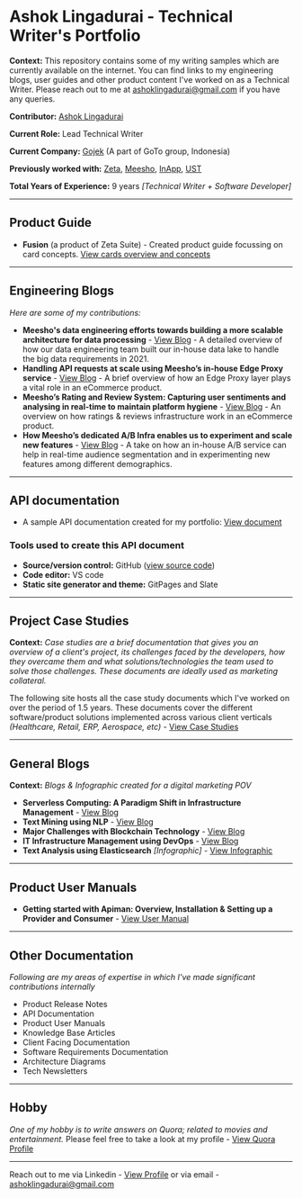 # Ashok Lingadurai - Technical Writer's Portfolio

**Context:** This repository contains some of my writing samples which are currently available on the internet. You can find links to my engineering blogs, user guides and other product content I've worked on as a Technical Writer. Please reach out to me at ashoklingadurai@gmail.com if you have any queries. 

**Contributor:** [Ashok Lingadurai](https://www.linkedin.com/in/ashok-lingadurai-32063865/)

**Current Role:** Lead Technical Writer

**Current Company:** [Gojek](https://www.gojek.io/) (A part of GoTo group, Indonesia)

**Previously worked with:** [Zeta](https://www.zeta.tech/in/), [Meesho](https://meesho.io/), [InApp](https://inapp.com/), [UST](https://www.ust.com/)

**Total Years of Experience:** 9 years *[Technical Writer + Software Developer]*

___

## Product Guide
* **Fusion** (a product of Zeta Suite) - Created product guide focussing on card concepts. [View cards overview and concepts](https://fusion.tech/in/docs/cards/card-overview/)

___

## Engineering Blogs
*Here are some of my contributions:*

* **Meesho's data engineering efforts towards building a more scalable architecture for data processing** - [View Blog](https://medium.com/meesho-tech/solving-meeshos-big-data-requirements-using-delta-lake-4ac100dd6723) - A detailed overview of how our data engineering team built our in-house data lake to handle the big data requirements in 2021.
* **Handling API requests at scale using Meesho’s in-house Edge Proxy service** - [View Blog](https://medium.com/meesho-tech/handling-api-requests-at-scale-using-meeshos-in-house-edge-proxy-service-a77e1e18627b) - A brief overview of how an Edge Proxy layer plays a vital role in an eCommerce product.
* **Meesho’s Rating and Review System: Capturing user sentiments and analysing in real-time to maintain platform hygiene** - [View Blog](https://medium.com/meesho-tech/meeshos-rating-and-review-system-a-tech-perspective-17d3614070ad) - An overview on how ratings & reviews infrastructure work in an eCommerce product.
* **How Meesho’s dedicated A/B Infra enables us to experiment and scale new features** - [View Blog](https://medium.com/meesho-tech/meeshos-dedicated-a-b-infra-enables-us-to-experiment-and-scale-new-features-99f2c2a508ad) - A take on how an in-house A/B service can help in real-time audience segmentation and in experimenting new features among different demographics.

___

## API documentation

* A sample API documentation created for my portfolio: [View document](https://ashoklingadurai.github.io/api-documentation-test/)

### Tools used to create this API document
* **Source/version control:** GitHub ([view source code](https://github.com/ashoklingadurai/api-documentation-test))
* **Code editor:** VS code
* **Static site generator and theme:** GitPages and Slate

___

## Project Case Studies
**Context:** *Case studies are a brief documentation that gives you an overview of a client's project, its challenges faced by the developers, how they overcame them and what solutions/technologies the team used to solve those challenges. These documents are ideally used as marketing collateral.*

The following site hosts all the case study documents which I've worked on over the period of 1.5 years. These documents cover the different software/product solutions implemented across various client verticals *(Healthcare, Retail, ERP, Aerospace, etc)* - [View Case Studies](https://inapp.com/resources/case-studies/)

___

## General Blogs
**Context:** *Blogs & Infographic created for a digital marketing POV*
* **Serverless Computing: A Paradigm Shift in Infrastructure Management** - [View Blog](https://inapp.com/serverless-computing-a-paradigm-shift-in-infrastructure-management/)
* **Text Mining using NLP** - [View Blog](https://inapp.com/3-business-benefits-from-text-mining-using-nlp-2/)
* **Major Challenges with Blockchain Technology** - [View Blog](https://inapp.com/3-major-challenges-associated-with-blockchain/)
* **IT Infrastructure Management using DevOps** - [View Blog](https://inapp.com/it-infrastructure-management-using-devops/)
* **Text Analysis using Elasticsearch** *[Infographic]* - [View Infographic](https://inapp.com/text-analysis-and-natural-language-processing-using-elasticsearch/)

___

## Product User Manuals
* **Getting started with Apiman: Overview, Installation & Setting up a Provider and Consumer** - [View User Manual](https://github.com/ashoklingadurai/redhat_apiman_user_manual/blob/master/Apiman_Getting_Started.adoc)

___

## Other Documentation
*Following are my areas of expertise in which I've made significant contributions internally*
* Product Release Notes
* API Documentation
* Product User Manuals
* Knowledge Base Articles
* Client Facing Documentation
* Software Requirements Documentation
* Architecture Diagrams
* Tech Newsletters

___

## Hobby
*One of my hobby is to write answers on Quora; related to movies and entertainment.* Please feel free to take a look at my profile - [View Quora Profile](https://www.quora.com/profile/%E0%AE%85%E0%AE%9A%E0%AF%87%E0%AE%BE%E0%AE%95%E0%AF%8D-%E0%AE%B2%E0%AE%BF%E0%AE%99%E0%AF%8D%E0%AE%95%E0%AE%A4%E0%AF%81%E0%AE%B0%E0%AF%88-Ashok-Lingadurai)

___
Reach out to me via Linkedin - [View Profile](https://www.linkedin.com/in/ashok-lingadurai-32063865/)
or via email - ashoklingadurai@gmail.com


